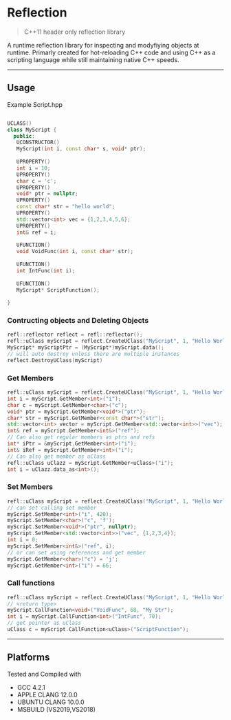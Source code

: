 Reflection
==========
> C++11 header only reflection library

A runtime reflection library for inspecting and modyfiying objects at runtime. Primarly created for hot-reloading C++ code and using C++ as a scripting language while still maintaining native C++ speeds.

---------
Usage
---------

Example Script.hpp
```cpp

UCLASS()
class MyScript {
  public:
   UCONSTRUCTOR()
   MyScript(int i, const char* s, void* ptr);
   
   UPROPERTY()
   int i = 10;
   UPROPERTY()
   char c = 'c';
   UPROPERTY()
   void* ptr = nullptr;
   UPROPERTY()
   const char* str = "hello world";
   UPROPERTY()
   std::vector<int> vec = {1,2,3,4,5,6};
   UPROPERTY()
   int& ref = i;
   
   UFUNCTION()
   void VoidFunc(int i, const char* str);
   
   UFUNCTION()
   int IntFunc(int i);
   
   UFUNCTION()
   MyScript* ScriptFunction();
    
}
```
### Contructing objects and Deleting Objects
```cpp
refl::reflector reflect = refl::reflector();
refl::uClass myScript = reflect.CreateUClass("MyScript", 1, "Hello World", nullptr);
MyScript* myScriptPtr = (MyScript*)myScript.data();
// will auto destroy unless there are multiple instances
reflect.DestroyUClass(myScript)
```

### Get Members
```cpp
refl::uClass myScript = reflect.CreateUClass("MyScript", 1, "Hello World", nullptr);
int i = myScript.GetMember<int>("i");
char c = myScript.GetMember<char>("c");
void* ptr = myScript.GetMember<void*>("ptr");
char* str = myScript.GetMember<const char*>("str");
std::vector<int> vector = myScript.GetMember<std::vector<int>>("vec");
int& ref = myScript.GetMember<int&>("ref");
// Can also get regular members as ptrs and refs
int* iPtr = &myScript.GetMember<int>("i");
int& iRef = myScript.GetMember<int>("i");
// Can also get member as uClass
refl::uClass uClazz = myScript.GetMember<uClass>("i");
int i = uClazz.data_as<int>();
```

### Set Members
```cpp
refl::uClass myScript = reflect.CreateUClass("MyScript", 1, "Hello World", nullptr);
// can set calling set member
myScript.SetMember<int>("i", 420);
myScript.SetMember<char>("c", 'f');
myScript.SetMember<void*>("ptr", nullptr);
myScript.SetMember<std::vector<int>>("vec", {1,2,3,4});
int i = 0;
myScript.SetMember<int&>("ref", i);
// or can set using references and get member
myScript.GetMember<char>("c") = 'j';
myScript.GetMember<int>("i") = 66;

```

### Call functions
```cpp
refl::uClass myScript = reflect.CreateUClass("MyScript", 1, "Hello World", nullptr);
// <return type>
myScript.CallFunction<void>("VoidFunc", 68, "My Str");
int i = myScript.CallFunction<int>("IntFunc", 70);
// get pointer as uClass
uClass c = myScript.CallFunction<uClass>("ScriptFunction");
```

---------
Platforms
---------
Tested and Compiled with
- GCC 4.2.1
- APPLE CLANG 12.0.0
- UBUNTU CLANG 10.0.0
- MSBUILD (VS2019,VS2018)
